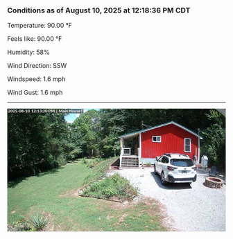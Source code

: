 ### Conditions as of August 10, 2025 at 12:18:36 PM CDT 

Temperature: 90.00 &deg;F

Feels like: 90.00 &deg;F

Humidity: 58%

Wind Direction: SSW

Windspeed: 1.6 mph

Wind Gust: 1.6 mph

---

<img src="./images/latest.jpeg"/>


